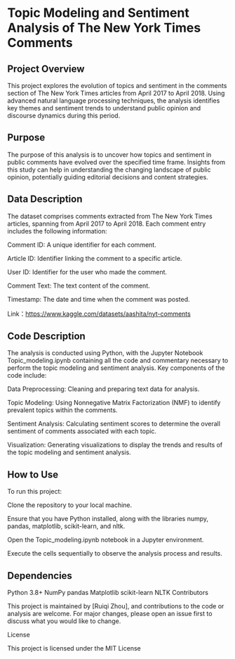 # Topic Modeling and Sentiment Analysis of The New York Times Comments

## Project Overview

This project explores the evolution of topics and sentiment in the comments section of The New York Times articles from April 2017 to April 2018. Using advanced natural language processing techniques, the analysis identifies key themes and sentiment trends to understand public opinion and discourse dynamics during this period.

## Purpose

The purpose of this analysis is to uncover how topics and sentiment in public comments have evolved over the specified time frame. Insights from this study can help in understanding the changing landscape of public opinion, potentially guiding editorial decisions and content strategies.

## Data Description

The dataset comprises comments extracted from The New York Times articles, spanning from April 2017 to April 2018. Each comment entry includes the following information:

Comment ID: A unique identifier for each comment.

Article ID: Identifier linking the comment to a specific article.

User ID: Identifier for the user who made the comment.

Comment Text: The text content of the comment.

Timestamp: The date and time when the comment was posted.


Link：https://www.kaggle.com/datasets/aashita/nyt-comments

## Code Description

The analysis is conducted using Python, with the Jupyter Notebook Topic_modeling.ipynb containing all the code and commentary necessary to perform the topic modeling and sentiment analysis. Key components of the code include:

Data Preprocessing: Cleaning and preparing text data for analysis.

Topic Modeling: Using Nonnegative Matrix Factorization (NMF) to identify prevalent topics within the comments.

Sentiment Analysis: Calculating sentiment scores to determine the overall sentiment of comments associated with each topic.

Visualization: Generating visualizations to display the trends and results of the topic modeling and sentiment analysis.

## How to Use

To run this project:

Clone the repository to your local machine.

Ensure that you have Python installed, along with the libraries numpy, pandas, matplotlib, scikit-learn, and nltk.

Open the Topic_modeling.ipynb notebook in a Jupyter environment.

Execute the cells sequentially to observe the analysis process and results.

## Dependencies

Python 3.8+
NumPy
pandas
Matplotlib
scikit-learn
NLTK
Contributors

This project is maintained by [Ruiqi Zhou], and contributions to the code or analysis are welcome. For major changes, please open an issue first to discuss what you would like to change.

License

This project is licensed under the MIT License 
